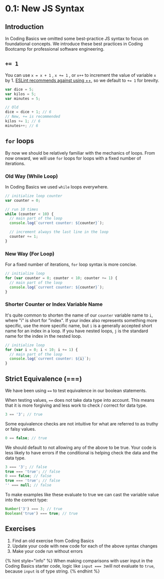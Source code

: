 # 0.1: New JS Syntax

## Introduction

In Coding Basics we omitted some best-practice JS syntax to focus on foundational concepts. We introduce these best practices in Coding Bootcamp for professional software engineering.

## `+= 1`

You can use `x = x + 1` , `x += 1` , or `x++` to increment the value of variable `x` by 1. [ESLint recommends against using ++](https://eslint.org/docs/rules/no-plusplus), so we default to `+= 1` for brevity.

```javascript
var dice = 5;
var kilos = 5;
var minutes = 5;

// Old
dice = dice + 1; // 6
// New, += is recommended
kilos += 1; // 6
minutes++; // 6
```

## `for` loops

By now we should be relatively familiar with the mechanics of loops. From now onward, we will use `for` loops for loops with a fixed number of iterations.

### Old Way (While Loop)

In Coding Basics we used `while` loops everywhere.

```javascript
// initialize loop counter
var counter = 0;

// run 10 times
while (counter < 10) {
  // main part of the loop
  console.log(`current counter: ${counter}`);

  // increment always the last line in the loop
  counter += 1;
}
```

### New Way (For Loop)

For a fixed number of iterations, `for` loop syntax is more concise.

```javascript
// initialize loop
for (var counter = 0; counter < 10; counter += 1) {
  // main part of the loop
  console.log(`current counter: ${counter}`);
}
```

### Shorter Counter or Index Variable Name

It's quite common to shorten the name of our `counter` variable name to `i`, where "i" is short for "index". If your index also represents something more specific, use the more specific name, but `i` is a generally accepted short name for an index in a loop. If you have nested loops, `j` is the standard name for the index in the nested loop.

```javascript
// initialize loop
for (var i = 0; i < 10; i += 1) {
  // main part of the loop
  console.log(`current counter: ${i}`);
}
```

## Strict Equivalence (===)

We have been using `==` to test equivalence in our boolean statements.

When testing values, `==` does not take data type into account. This means that it is more forgiving and less work to check / correct for data type.

```javascript
3 == '3'; // true
```

Some equivalence checks are not intuitive for what are referred to as truthy or falsy values.

```javascript
0 == false; // true
```

We should default to not allowing any of the above to be true. Your code is less likely to have errors if the conditional is helping check the data and the data type.

```javascript
3 === '3'; // false
true === 'true'; // false
0 === false; // false
true === 'true'; // false
'' === null; // false
```

To make examples like these evaluate to true we can cast the variable value into the correct type:

```javascript
Number('3') === 3; // true
Boolean('true') === true; // true
```

## Exercises

1. Find an old exercise from Coding Basics
2. Update your code with new code for each of the above syntax changes
3. Make your code run without errors

{% hint style="info" %}
When making comparisons with user input in the Coding Basics starter code, logic like `input === 3`will not evaluate to `true`, because `input` is of type string.
{% endhint %}
